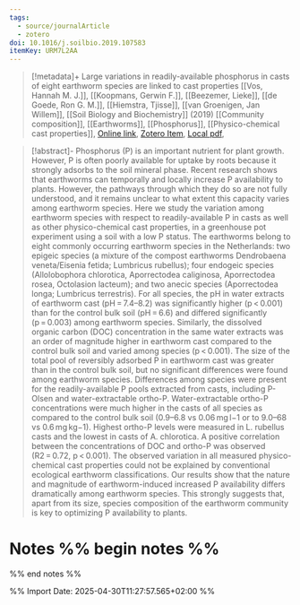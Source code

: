 ```yaml
---
tags:
  - source/journalArticle
  - zotero
doi: 10.1016/j.soilbio.2019.107583
itemKey: URM7L2AA
---
```

>[!metadata]+
> Large variations in readily-available phosphorus in casts of eight earthworm species are linked to cast properties
> [[Vos, Hannah M. J.]], [[Koopmans, Gerwin F.]], [[Beezemer, Lieke]], [[de Goede, Ron G. M.]], [[Hiemstra, Tjisse]], [[van Groenigen, Jan Willem]], 
> [[Soil Biology and Biochemistry]] (2019)
> [[Community composition]], [[Earthworms]], [[Phosphorus]], [[Physico-chemical cast properties]], 
> [Online link](https://www.sciencedirect.com/science/article/pii/S0038071719302470), [Zotero Item](zotero://select/library/items/URM7L2AA), [Local pdf](file://C:/Users/aburg/Documents/references/zotero/storage/HXMTPVSA/Vos2019_Largevariationsa.pdf), 

>[!abstract]-
>Phosphorus (P) is an important nutrient for plant growth. However, P is often poorly available for uptake by roots because it strongly adsorbs to the soil mineral phase. Recent research shows that earthworms can temporally and locally increase P availability to plants. However, the pathways through which they do so are not fully understood, and it remains unclear to what extent this capacity varies among earthworm species. Here we study the variation among earthworm species with respect to readily-available P in casts as well as other physico-chemical cast properties, in a greenhouse pot experiment using a soil with a low P status. The earthworms belong to eight commonly occurring earthworm species in the Netherlands: two epigeic species (a mixture of the compost earthworms Dendrobaena veneta/Eisenia fetida; Lumbricus rubellus); four endogeic species (Allolobophora chlorotica, Aporrectodea caliginosa, Aporrectodea rosea, Octolasion lacteum); and two anecic species (Aporrectodea longa; Lumbricus terrestris). For all species, the pH in water extracts of earthworm cast (pH = 7.4–8.2) was significantly higher (p < 0.001) than for the control bulk soil (pH = 6.6) and differed significantly (p = 0.003) among earthworm species. Similarly, the dissolved organic carbon (DOC) concentration in the same water extracts was an order of magnitude higher in earthworm cast compared to the control bulk soil and varied among species (p < 0.001). The size of the total pool of reversibly adsorbed P in earthworm cast was greater than in the control bulk soil, but no significant differences were found among earthworm species. Differences among species were present for the readily-available P pools extracted from casts, including P-Olsen and water-extractable ortho-P. Water-extractable ortho-P concentrations were much higher in the casts of all species as compared to the control bulk soil (0.9–6.8 vs 0.06 mg l−1 or to 9.0–68 vs 0.6 mg kg−1). Highest ortho-P levels were measured in L. rubellus casts and the lowest in casts of A. chlorotica. A positive correlation between the concentrations of DOC and ortho-P was observed (R2 = 0.72, p < 0.001). The observed variation in all measured physico-chemical cast properties could not be explained by conventional ecological earthworm classifications. Our results show that the nature and magnitude of earthworm-induced increased P availability differs dramatically among earthworm species. This strongly suggests that, apart from its size, species composition of the earthworm community is key to optimizing P availability to plants.

# Notes %% begin notes %%

%% end notes %%




%% Import Date: 2025-04-30T11:27:57.565+02:00 %%
